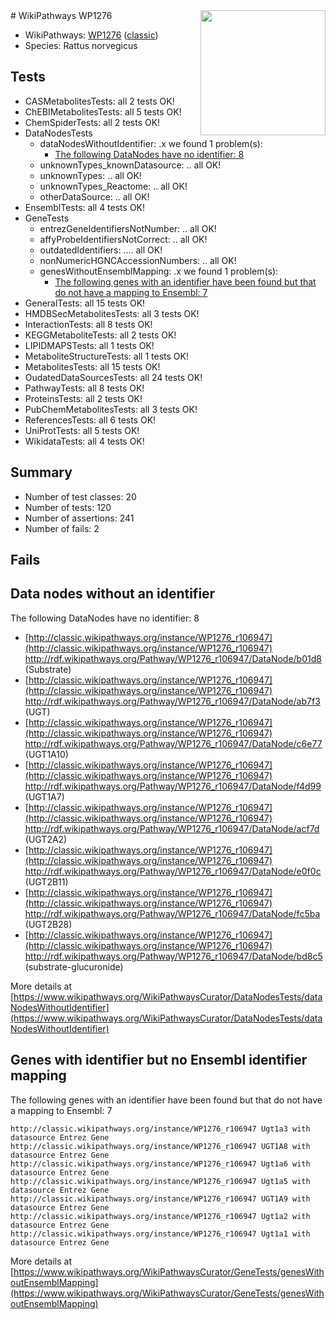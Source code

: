 <img style="float: right; width: 200px" src="https://upload.wikimedia.org/wikipedia/commons/thumb/8/83/Wplogo_with_text_500.png/640px-Wplogo_with_text_500.png" />
# WikiPathways WP1276

* WikiPathways: [WP1276](https://wikipathways.org/pathways/WP1276) ([classic](https://classic.wikipathways.org/instance/WP1276))
* Species: Rattus norvegicus
## Tests
* CASMetabolitesTests: all 2 tests OK!
* ChEBIMetabolitesTests: all 5 tests OK!
* ChemSpiderTests: all 2 tests OK!
* DataNodesTests
    * dataNodesWithoutIdentifier: .x we found 1 problem(s):
        * [The following DataNodes have no identifier: 8](#d2d32fa7)
    * unknownTypes_knownDatasource: .. all OK!
    * unknownTypes: .. all OK!
    * unknownTypes_Reactome: .. all OK!
    * otherDataSource: .. all OK!
* EnsemblTests: all 4 tests OK!
* GeneTests
    * entrezGeneIdentifiersNotNumber: .. all OK!
    * affyProbeIdentifiersNotCorrect: .. all OK!
    * outdatedIdentifiers: .... all OK!
    * nonNumericHGNCAccessionNumbers: .. all OK!
    * genesWithoutEnsemblMapping: .x we found 1 problem(s):
        * [The following genes with an identifier have been found but that do not have a mapping to Ensembl: 7](#40286d89)
* GeneralTests: all 15 tests OK!
* HMDBSecMetabolitesTests: all 3 tests OK!
* InteractionTests: all 8 tests OK!
* KEGGMetaboliteTests: all 2 tests OK!
* LIPIDMAPSTests: all 1 tests OK!
* MetaboliteStructureTests: all 1 tests OK!
* MetabolitesTests: all 15 tests OK!
* OudatedDataSourcesTests: all 24 tests OK!
* PathwayTests: all 8 tests OK!
* ProteinsTests: all 2 tests OK!
* PubChemMetabolitesTests: all 3 tests OK!
* ReferencesTests: all 6 tests OK!
* UniProtTests: all 5 tests OK!
* WikidataTests: all 4 tests OK!


## Summary

* Number of test classes: 20
* Number of tests: 120
* Number of assertions: 241
* Number of fails: 2

## Fails

<a name="d2d32fa7" />

## Data nodes without an identifier

The following DataNodes have no identifier: 8

* [http://classic.wikipathways.org/instance/WP1276_r106947](http://classic.wikipathways.org/instance/WP1276_r106947) http://rdf.wikipathways.org/Pathway/WP1276_r106947/DataNode/b01d8 (Substrate)
* [http://classic.wikipathways.org/instance/WP1276_r106947](http://classic.wikipathways.org/instance/WP1276_r106947) http://rdf.wikipathways.org/Pathway/WP1276_r106947/DataNode/ab7f3 (UGT)
* [http://classic.wikipathways.org/instance/WP1276_r106947](http://classic.wikipathways.org/instance/WP1276_r106947) http://rdf.wikipathways.org/Pathway/WP1276_r106947/DataNode/c6e77 (UGT1A10)
* [http://classic.wikipathways.org/instance/WP1276_r106947](http://classic.wikipathways.org/instance/WP1276_r106947) http://rdf.wikipathways.org/Pathway/WP1276_r106947/DataNode/f4d99 (UGT1A7)
* [http://classic.wikipathways.org/instance/WP1276_r106947](http://classic.wikipathways.org/instance/WP1276_r106947) http://rdf.wikipathways.org/Pathway/WP1276_r106947/DataNode/acf7d (UGT2A2)
* [http://classic.wikipathways.org/instance/WP1276_r106947](http://classic.wikipathways.org/instance/WP1276_r106947) http://rdf.wikipathways.org/Pathway/WP1276_r106947/DataNode/e0f0c (UGT2B11)
* [http://classic.wikipathways.org/instance/WP1276_r106947](http://classic.wikipathways.org/instance/WP1276_r106947) http://rdf.wikipathways.org/Pathway/WP1276_r106947/DataNode/fc5ba (UGT2B28)
* [http://classic.wikipathways.org/instance/WP1276_r106947](http://classic.wikipathways.org/instance/WP1276_r106947) http://rdf.wikipathways.org/Pathway/WP1276_r106947/DataNode/bd8c5 (substrate-glucuronide)


More details at [https://www.wikipathways.org/WikiPathwaysCurator/DataNodesTests/dataNodesWithoutIdentifier](https://www.wikipathways.org/WikiPathwaysCurator/DataNodesTests/dataNodesWithoutIdentifier)

<a name="40286d89" />

## Genes with identifier but no Ensembl identifier mapping

The following genes with an identifier have been found but that do not have a mapping to Ensembl: 7
```
http://classic.wikipathways.org/instance/WP1276_r106947 Ugt1a3 with datasource Entrez Gene
http://classic.wikipathways.org/instance/WP1276_r106947 UGT1A8 with datasource Entrez Gene
http://classic.wikipathways.org/instance/WP1276_r106947 Ugt1a6 with datasource Entrez Gene
http://classic.wikipathways.org/instance/WP1276_r106947 Ugt1a5 with datasource Entrez Gene
http://classic.wikipathways.org/instance/WP1276_r106947 UGT1A9 with datasource Entrez Gene
http://classic.wikipathways.org/instance/WP1276_r106947 Ugt1a2 with datasource Entrez Gene
http://classic.wikipathways.org/instance/WP1276_r106947 Ugt1a1 with datasource Entrez Gene
```

More details at [https://www.wikipathways.org/WikiPathwaysCurator/GeneTests/genesWithoutEnsemblMapping](https://www.wikipathways.org/WikiPathwaysCurator/GeneTests/genesWithoutEnsemblMapping)

